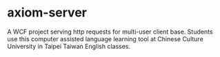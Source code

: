 axiom-server
============
A WCF project serving http requests for multi-user client base.  Students use this computer assisted language learning tool at Chinese Culture University in Taipei Taiwan English classes. 
